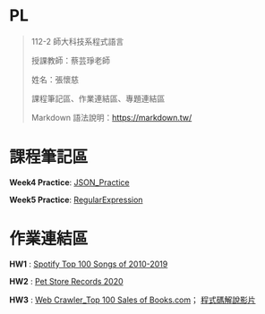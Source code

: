 # PL
> 112-2 師大科技系程式語言
> 
> 授課教師：蔡芸琤老師
> 
> 姓名：張懷慈
> 
> 課程筆記區、作業連結區、專題連結區
> 
> Markdown 語法說明：https://markdown.tw/

 # 課程筆記區 #
 
 **Week4 Practice**:
 [JSON_Practice](https://github.com/marcelinechang/PL-Repo./blob/main/Week4/Week4_JSON_Practice.ipynb)   
 
 **Week5 Practice**:
 [RegularExpression](https://github.com/marcelinechang/PL-Repo./blob/main/Week5/Week5_RegularExpression_Practice.ipynb)

 # 作業連結區 #

 **HW1** :
[Spotify Top 100 Songs of 2010-2019](https://github.com/marcelinechang/PL-Repo./blob/main/HW1/HW1_%E5%BC%B5%E6%87%B7%E6%85%88.ipynb)    

 **HW2** :
[Pet Store Records 2020](https://github.com/marcelinechang/PL-Repo./blob/main/HW2/HW2_%E5%BC%B5%E6%87%B7%E6%85%88.ipynb)   

 **HW3** :
 [Web Crawler_Top 100 Sales of Books.com](https://github.com/marcelinechang/PL-Repo./tree/main/HW3)；
 [程式碼解說影片](https://youtu.be/0jCilIHBKaA)
